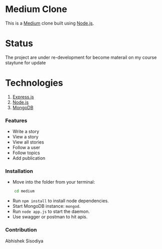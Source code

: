 # Medium Clone 
This is a [Medium](https://medium.com) clone built using [Node.js](https://nodejs.org).
# Status 
The project are under re-development for become materail on my course staytune for update
# Technologies

1. [Express.js](https://expressjs.com)
1. [Node.js](https://nodejs.org)
1. [MongoDB](https://mongodb.com)

### Features
- Write a story
- View a story
- View all stories
- Follow a user
- Follow topics
- Add publication

### Installation
<!-- * Git clone this repo [here](https://github.com/krissnawat/medium-clone-on-node). -->
* Move into the folder from your terminal:
```sh
    cd medium
```
* Run `npm install` to install node dependencies.
* Start MongoDB instance: `mongod`.
* Run `node app.js` to start the daemon.
* Use swagger or postman to hit apis.

### Contribution

Abhishek Sisodiya

